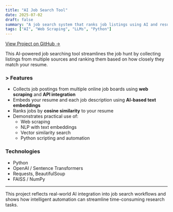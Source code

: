 ```yaml
---
title: "AI Job Search Tool"
date: 2025-07-02
draft: false
summary: "A job search system that ranks job listings using AI and resume similarity."
tags: ["AI", "Web Scraping", "LLMs", "Python"]
---
```


[View Project on GitHub →](https://github.com/xrpk/AIJobSearch)

This AI-powered job searching tool streamlines the job hunt by collecting listings from multiple sources and ranking them based on how closely they match your resume.

### > Features

- Collects job postings from multiple online job boards using **web scraping** and **API integration**  
- Embeds your resume and each job description using **AI-based text embeddings**
- Ranks jobs by **cosine similarity** to your resume
- Demonstrates practical use of:
  - Web scraping
  - NLP with text embeddings
  - Vector similarity search
  - Python scripting and automation

### Technologies

- Python
- OpenAI / Sentence Transformers
- Requests, BeautifulSoup
- FAISS / NumPy

---

This project reflects real-world AI integration into job search workflows and shows how intelligent automation can streamline time-consuming research tasks.
